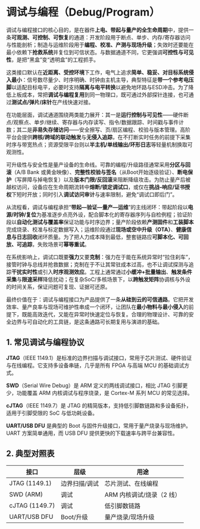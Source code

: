 # 调试与编程（Debug/Program）

调试与编程接口的核心目的，是在器件**上电、带起与量产的全生命周期**中，提供一条**可观测、可控制、可恢复**的通道：开发阶段用于断点、单步、内存/寄存器访问与性能剖析；制造与运维阶段用于**编程、校准、产测与现场升级**；失效时还要能在最小依赖下**抢救系统**并复位到可信状态。与数据通道不同，它更强调**可控性与可见性**，是把“黑盒”变“透明盒”的工程抓手。

这类接口默认在**近距离、受控环境**下工作，电气上追求**简单、稳妥、对目标系统侵入最小**：信号数尽量少、时序明确、时钟由主机主导，典型特征是**带一个参考电压脚**以适配目标电平，必要时支持**隔离与电平转换**以避免地环路与ESD冲击。为了降低上板成本，常把**调试与编程复用**到同一物理口，既可通过外部探针连接，也可通过**测试点/弹片/床针**在产线快速对接。

在功能层面，调试通道围绕两类能力展开：其一是**运行控制与可见性**——硬件断点/观察点、单步/继续、寄存器与内存读写、指令/数据跟踪、时间戳与事件计数；其二是**非易失存储访问**——安全擦写、页/扇区编程、校验与版本管理。高阶平台会提供**跨核/跨域的联动触发**与**无侵入追踪**，在不打断实时任务的前提下采集时序与带宽热点；资源受限平台则以**半主机/单线输出/环形日志**等轻量机制换取可观测性。

可升级性与安全性是量产设备的生命线。可靠的编程/升级路径通常采用**分区与回滚**（A/B Bank 或黄金映像）、**完整性校验与签名**（从Boot开始逐级验证）、**断电保护**（写屏障与掉电恢复）以及**版本门限/反回滚**来阻断降级攻击。为防止量产后被越权访问，设备应在生命周期流转中**熔断/锁定调试口**，或仅在**挑战–响应/证书授权**下短时开放；同时引入**调试访问审计**与速率限制，避免“调试口即后门”。

从流程看，调试与编程承担“**带起—验证—量产—运维**”的主线闭环：带起阶段以**电源/时钟/复位**为基准逐步点亮外设，配合脚本化的寄存器序列与自检例程；验证阶段以**自动化测试与覆盖率**保证功能与时序边界；量产阶段依赖**产测固件**和**工装脚本**完成烧录、校准与标定数据写入；运维阶段通过**现场或空中升级（OTA）**、**健康信息与日志回收**闭环质量。为了把人力成本降到最低，整套链路应**可脚本化、可回放、可追踪**，失败场景可**幂等重试**。

在系统影响上，调试口既要**强力**又要**克制**：强力在于能在系统异常时“拉住刹车”，接管时钟与总线并抢救数据；克制在于不让其常驻成本过高，也不让调试探测与追踪**干扰实时性**或引入**时序观测效应**。工程上通常通过**小缓冲+批量输出**、**触发条件采集**与**限速采样**降低扰动；在复杂SoC/多核场景下，以**跨触发矩阵**协调核与外设的时间关系，保证问题可复现、证据可还原。

最终价值在于：调试与编程接口为产品提供了一条**从硅到云的可信通路**。它把开发效率、量产良率与现场可维护性串成一个闭环，让团队在**最小物料与最小侵入**的前提下，既能高效迭代，又能在异常时快速定位与恢复。合理的物理设计、可靠的安全边界与可自动化的工具链，是这条通路可长期复用与演进的基础。

## 1. 常见调试与编程协议

**JTAG**（IEEE 1149.1）是标准的边界扫描与调试接口，常用于芯片测试、硬件验证与在线编程。它支持多设备串链，几乎是所有 FPGA 与高端 MCU 的基础调试方式。

**SWD**（Serial Wire Debug）是 ARM 定义的两线调试接口，相比 JTAG 引脚更少，功能覆盖 ARM 内核调试与程序烧录，是 Cortex-M 系列 MCU 的常见选择。

**cJTAG**（IEEE 1149.7）是 JTAG 的精简版本，支持低引脚数链路和多设备拓扑，适用于引脚受限的 SoC 与低功耗设备。

**UART/USB DFU** 是典型的 Boot 与固件升级接口，常用于量产烧录与现场维护。UART 方案简单通用，而 USB DFU 提供更快的下载速率与跨平台兼容性。

## 2. 典型对照表

| 接口             | 层级      | 用途               |
| -------------- | ------- | ---------------- |
| JTAG (1149.1)  | 边界扫描/调试 | 芯片测试、在线编程        |
| SWD (ARM)      | 调试      | ARM 内核调试/烧录（2 线） |
| cJTAG (1149.7) | 调试      | 低引脚数链路           |
| UART/USB DFU   | Boot/升级 | 量产烧录/现场升级        |
